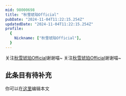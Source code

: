 ```yaml
---
mid: 98000698
title: "秋雪琥珀Official"
pubDate: "2024-11-04T11:22:15.254Z"
updatedDate: "2024-11-04T11:22:15.254Z"
profile:
  {
    Nickname: ["秋雪琥珀Official"],
  }
---
```


关注[秋雪琥珀Official](https://space.bilibili.com/98000698)谢谢喵~ 关注[秋雪琥珀Official](https://space.bilibili.com/98000698)谢谢喵~

## 此条目有待补充
你可以在[这里](https://github.com/Yuhanawa/VTuber.ICU-Content/edit/master/v/秋雪琥珀Official/index.md)编辑本文
